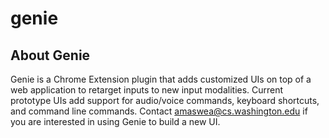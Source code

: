# genie
About Genie
------------
Genie is a Chrome Extension plugin that adds customized UIs on top of a web application to retarget inputs to new input modalities. Current prototype UIs add support for audio/voice commands, keyboard shortcuts, and command line commands. Contact amaswea@cs.washington.edu if you are interested in using Genie to build a new UI. 
